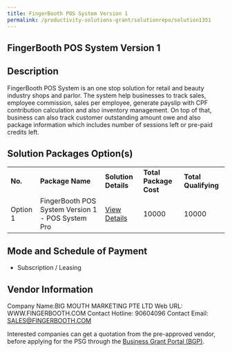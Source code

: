 ```yaml
---
title: FingerBooth POS System Version 1 
permalink: /productivity-solutions-grant/solutionrepo/solution1351
---
```


## FingerBooth POS System Version 1

## Description

FingerBooth POS System is an one stop solution for retail and beauty industry shops and parlor. The system help businesses to track sales, employee commission, sales per employee, generate payslip with CPF contribution calculation and also inventory management. On top of that, business can also track customer outstanding amount owe and also package information which includes number of sessions left or pre-paid credits left.

## Solution Packages Option(s)

<table>
<tr>
<td><b>No.</b></td>
<td><b>Package Name</b></td>
<td><b>Solution Details</b></td>
<td><b>Total Package Cost</b></td>
<td><b>Total Qualifying</b></td>
</tr>
<tr>
<td>Option 1</td>
<td>FingerBooth POS System Version 1 - POS System Pro</td>
<td><a href='https://www.gobusiness.gov.sg/images/psg/Desensitised_Big_Mouth_Marketing_20200473_Annex_3_Part_2.pdf'>View Details</a></td>
<td>10000</td>
<td>10000</td>
</tr>
</table>

## Mode and Schedule of Payment

 - Subscription / Leasing

## Vendor Information

 Company Name:BIG MOUTH MARKETING PTE LTD 
Web URL: WWW.FINGERBOOTH.COM 
Contact Hotline: 90604096 
Contact Email: SALES@FINGERBOOTH.COM 


Interested companies can get a quotation from the pre-approved vendor, before applying for the PSG through the <a href='https://www.businessgrants.gov.sg/'>Business Grant Portal (BGP)</a>.
<script src="/jquery/resize-tables.js"></script>
